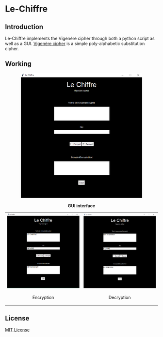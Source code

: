 # Le-Chiffre

<h2>Introduction</h2>

<p>Le-Chiffre implements the Vigenère cipher through both a python script as well as a GUI. <a href="https://en.wikipedia.org/wiki/Vigen%C3%A8re_cipher">Vigenère cipher</a> is a simple poly-alphabetic substitution cipher.</p>

<h2>Working</h2>

<p align="center">
<img src="Assets/gui.PNG" width="400">
</p>
<p align="center">
  <b>GUI interface</b>
</p>

<p align="center">
<table>
  <tr>
  <td><img src="Assets/encryption.PNG" width="400"></td>
  <td><img src="Assets/decryption.PNG" width="400"></td>
  </tr>
  <tr>
  <td><p align="center">Encryption</p></td>
  <td><p align="center">Decryption</p></td>
  </tr>
</table>
</p>

<h2>License</h2>

<a href="https://github.com/InvincibleJuggernaut/Le-Chiffre/blob/main/LICENSE">MIT License</a>
